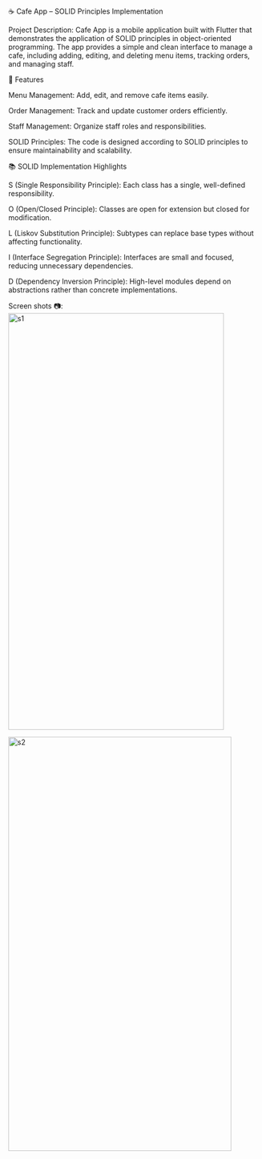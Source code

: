 ☕ Cafe App – SOLID Principles Implementation

Project Description:
Cafe App is a mobile application built with Flutter that demonstrates the application of SOLID principles in object-oriented programming. The app provides a simple and clean interface to manage a cafe, including adding, editing, and deleting menu items, tracking orders, and managing staff.

🧩 Features

Menu Management: Add, edit, and remove cafe items easily.

Order Management: Track and update customer orders efficiently.

Staff Management: Organize staff roles and responsibilities.

SOLID Principles: The code is designed according to SOLID principles to ensure maintainability and scalability.

📚 SOLID Implementation Highlights

S (Single Responsibility Principle): Each class has a single, well-defined responsibility.

O (Open/Closed Principle): Classes are open for extension but closed for modification.

L (Liskov Substitution Principle): Subtypes can replace base types without affecting functionality.

I (Interface Segregation Principle): Interfaces are small and focused, reducing unnecessary dependencies.

D (Dependency Inversion Principle): High-level modules depend on abstractions rather than concrete implementations.

Screen shots 📷: 
<img width="430" height="830" alt="s1" src="https://github.com/user-attachments/assets/d8465997-4c20-49d3-8d26-e6c800632119" />

<img width="445" height="825" alt="s2" src="https://github.com/user-attachments/assets/53c09c39-044c-49b5-a73f-2df0917fcd2f" />

